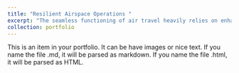 ```yaml
---
title: "Resilient Airspace Operations "
excerpt: "The seamless functioning of air travel heavily relies on enhanced air traffic management.  At the heart of this system lies the Terminal Manoeuvring Area (TMA) –-- a controlled airspace that handles a high volume of traffic, spanning approximately 100 to 200 nautical miles around the airport vicinity. This confined yet crucial airspace is where incoming and outgoing aircraft converge and diverge, making meticulous planning and execution of utmost importance to ensure smooth and safe operations. In this research, we propose an integrated optimization approach that utilizes matheuristic algorithms to optimize runway aircraft sequencing decisions in the TMA, including aircraft speeds, utilization of holding stacks, vectoring and point-merger implementation. Our proposed algorithm employs an iterative process that combines a Linear Programming (LP) model with a Genetic Algorithm, enabling the rapid generation of feasible solutions (within 5 second) and convergence to near-optimal solutions in approximately 5 minutes (for time-windows of 3 hours). <br/><img src='/images/TMAProject.png'>"
collection: portfolio
---
```


This is an item in your portfolio. It can be have images or nice text. If you name the file .md, it will be parsed as markdown. If you name the file .html, it will be parsed as HTML. 
